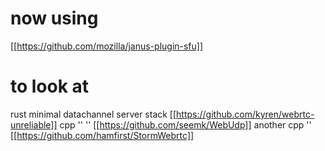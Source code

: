 # now using

  [[https://github.com/mozilla/janus-plugin-sfu]]


# to look at

rust minimal datachannel server stack [[https://github.com/kyren/webrtc-unreliable]]
cpp '' '' [[https://github.com/seemk/WebUdp]]
another cpp '' [[https://github.com/hamfirst/StormWebrtc]]
